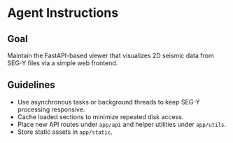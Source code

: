 # Agent Instructions

## Goal
Maintain the FastAPI-based viewer that visualizes 2D seismic data from SEG-Y files via a simple web frontend.

## Guidelines
- Use asynchronous tasks or background threads to keep SEG-Y processing responsive.
- Cache loaded sections to minimize repeated disk access.
- Place new API routes under `app/api` and helper utilities under `app/utils`.
- Store static assets in `app/static`.
